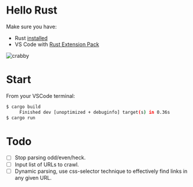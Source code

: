 # Hello Rust
Make sure you have: 
- Rust [installed][rustInstall]
- VS Code with [Rust Extension Pack][vsExtPck]

![crabby](https://mir-s3-cdn-cf.behance.net/project_modules/disp/7df0bd42774743.57ee5f32bd76e.gif)

# Start
From your VSCode terminal:
```sh
$ cargo build
     Finished dev [unoptimized + debuginfo] target(s) in 0.36s
$ cargo run
```

# Todo
- [ ] Stop parsing odd/even/heck.
- [ ] Input list of URLs to crawl.
- [ ] Dynamic parsing, use css-selector technique to effectively find links in any given URL.

[rustInstall]: <https://www.rust-lang.org/tools/install>
[vsExtPck]: <https://marketplace.visualstudio.com/items?itemName=swellaby.rust-pack>
